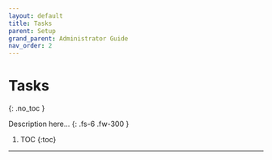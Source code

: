 ```yaml
---
layout: default
title: Tasks
parent: Setup
grand_parent: Administrator Guide
nav_order: 2
---
```


# Tasks
{: .no_toc }


Description here...
{: .fs-6 .fw-300 }

1. TOC
{:toc}

---